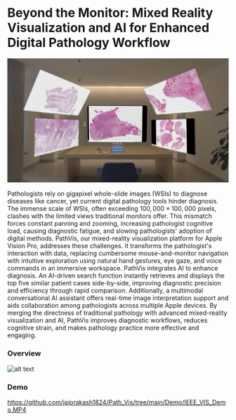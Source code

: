 # Beyond the Monitor: Mixed Reality Visualization and AI for Enhanced Digital Pathology Workflow

![alt text](./Demo/Demo_Fig.PNG)

Pathologists rely on gigapixel whole-slide images (WSIs) to diagnose diseases like cancer, yet current digital pathology tools hinder diagnosis. The immense scale of WSIs, often exceeding $100,000 \times 100,000$ pixels, clashes with the limited views traditional monitors offer. This mismatch forces constant panning and zooming, increasing pathologist cognitive load, causing diagnostic fatigue, and slowing pathologists' adoption of digital methods. PathVis, our mixed-reality visualization platform for Apple Vision Pro, addresses these challenges. It transforms the pathologist's interaction with data, replacing cumbersome mouse-and-monitor navigation with intuitive exploration using natural hand gestures, eye gaze, and voice commands in an immersive workspace. PathVis integrates AI to enhance diagnosis. An AI-driven search function instantly retrieves and displays the top five similar patient cases side-by-side, improving diagnostic precision and efficiency through rapid comparison. Additionally, a multimodal conversational AI assistant offers real-time image interpretation support and aids collaboration among pathologists across multiple Apple devices. By merging the directness of traditional pathology with advanced mixed-reality visualization and AI, PathVis improves diagnostic workflows, reduces cognitive strain, and makes pathology practice more effective and engaging.

### Overview

![alt text](./Demo/IEEE_VIS_Fig_1.png)

### Demo
https://github.com/jaiprakash1824/Path_Vis/tree/main/Demo/IEEE_VIS_Demo.MP4
